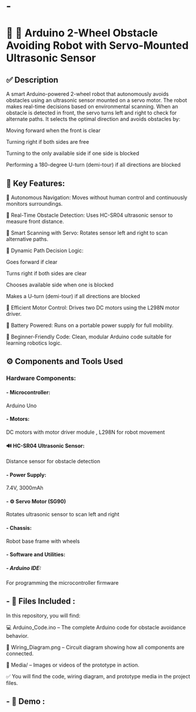 # -

 
<h1> 🚗 🤖 Arduino 2-Wheel Obstacle Avoiding Robot with Servo-Mounted Ultrasonic Sensor</h1>

<h2> ✅ Description</h2>
A smart Arduino-powered 2-wheel robot that autonomously avoids obstacles using an ultrasonic sensor mounted on a servo motor. The robot makes real-time decisions based on environmental scanning. When an obstacle is detected in front, the servo turns left and right to check for alternate paths. It selects the optimal direction and avoids obstacles by:

Moving forward when the front is clear

Turning right if both sides are free

Turning to the only available side if one side is blocked

Performing a 180-degree U-turn (demi-tour) if all directions are blocked

<h2> 🧠 Key Features:</h2>

🚗 Autonomous Navigation: Moves without human control and continuously monitors surroundings.

📏 Real-Time Obstacle Detection: Uses HC-SR04 ultrasonic sensor to measure front distance.

🔁 Smart Scanning with Servo: Rotates sensor left and right to scan alternative paths.

🤖 Dynamic Path Decision Logic:

Goes forward if clear

Turns right if both sides are clear

Chooses available side when one is blocked

Makes a U-turn (demi-tour) if all directions are blocked

🔌 Efficient Motor Control: Drives two DC motors using the L298N motor driver.

🔋 Battery Powered: Runs on a portable power supply for full mobility.

🧠 Beginner-Friendly Code: Clean, modular Arduino code suitable for learning robotics logic.
<br />


<h2> ⚙️ Components and Tools Used</h2>


<h3>Hardware Components:</h3>

<h4> - Microcontroller:</h4> Arduino Uno



<h4> - Motors:</h4> DC motors with motor driver module , L298N for robot movement





<h4>🔊 HC-SR04 Ultrasonic Sensor: </h4> Distance sensor for obstacle detection

<h4> - Power Supply:</h4> 7.4V, 3000mAh 

<h4> - ⚙️ Servo Motor (SG90) </h4> Rotates ultrasonic sensor to scan left and right

<h4> - Chassis:</h4> Robot base frame with wheels





<h4> - Software and Utilities:</h4>

<h5> - Arduino IDE:</h5> For programming the microcontroller firmware


<h2> - 📁 Files Included : </h2>
In this repository, you will find:

💻 Arduino_Code.ino – The complete Arduino code for obstacle avoidance behavior.

🔌 Wiring_Diagram.png – Circuit diagram showing how all components are connected.

📸 Media/ – Images or videos of the prototype in action.

✅ You will find the code, wiring diagram, and prototype media in the project files.

<h2> - 📸 Demo : </h2>






